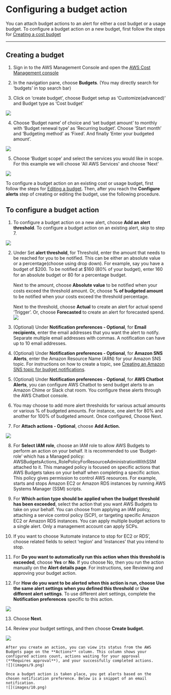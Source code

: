 # Configuring a budget action

You can attach budget actions to an alert for either a cost budget or a usage budget. To configure a budget action on a new budget, first follow the steps for [Creating a cost budget](https://docs.aws.amazon.com/cost-management/latest/userguide/create-cost-budget.html)

---

## Creating a budget

1.	Sign in to the AWS Management Console and open the [AWS Cost Management console](https://docs.aws.amazon.com/cost-management/latest/userguide/create-cost-budget.html)

2.	In the navigation pane, choose **Budgets**. (You may directly search for ‘budgets’ in top search bar)

3.	Click on ‘create budget’, choose Budget setup as ‘Customize(advanced)’ and Budget type as ‘Cost budget’

![](images/1.png)

4.	Choose ‘Budget name’ of choice and ‘set budget amount’ to monthly with ‘Budget renewal type’ as ‘Recurring budget’. Choose ‘Start month’ and ‘Budgeting method’ as ‘Fixed’. And finally ‘Enter your budgeted amount’.

![](images/2.png)

5.	Choose ‘Budget scope’ and select the services you would like in scope. For this example we will choose 'All AWS Services' and choose ‘Next’

![](images/3.png)

To configure a budget action on an existing cost or usage budget, first follow the steps for [Editing a budget](https://docs.aws.amazon.com/cost-management/latest/userguide/create-cost-budget.html). Then, after you reach the **Configure alerts** step of creating or editing the budget, use the following procedure.


## To configure a budget action

1.	To configure a budget action on a new alert, choose **Add an alert threshold**. To configure a budget action on an existing alert, skip to step 7.

![](images/4.png)

2.	Under Set **alert threshold**, for Threshold, enter the amount that needs to be reached for you to be notified. This can be either an absolute value or a percentage(choose using drop down). For example, say you have a budget of $200. To be notiﬁed at $160 (80% of your budget), enter 160 for an absolute budget or 80 for a percentage budget.

    Next to the amount, choose **Absolute value** to be notiﬁed when your costs exceed the threshold amount. Or, choose **% of budgeted amount** to be notiﬁed when your costs exceed the threshold percentage.

    Next to the threshold, choose **Actual** to create an alert for actual spend ‘Trigger’. Or, choose **Forecasted** to create an alert for forecasted spend.
    ![](images/5.png)

3.	(Optional) Under **Notification preferences - Optional**, for **Email recipients**, enter the email addresses that you want the alert to notify. Separate multiple email addresses with commas. A notification can have up to 10 email addresses.

4.	(Optional) Under **Notification preferences - Optional**, for **Amazon SNS Alerts**, enter the Amazon Resource Name (ARN) for your Amazon SNS topic. For instructions on how to create a topic, see [Creating an Amazon SNS topic for budget notifications](https://docs.aws.amazon.com/cost-management/latest/userguide/create-cost-budget.html).

5.	  (Optional) Under **Notification preferences - Optional**, for **AWS Chatbot Alerts**, you can configure AWS Chatbot to send budget alerts to an Amazon Chime or Slack chat room. You configure these alerts through the AWS Chatbot console.

6.	 You may choose to add more alert thresholds for various actual amounts or various % of budgeted amounts. For instance, one alert for 80% and another for 100% of budgeted amount. Once configured, Choose Next.

7.	  For **Attach actions - Optional**, choose **Add Action.**

![](images/6.png)

8. For **Select IAM role**, choose an IAM role to allow AWS Budgets to perform an action on your behalf. It is recommended to use ‘Budget-role’ which has a Managed policy: AWSBudgetsActions_RolePolicyForResourceAdministrationWithSSM attached to it. 
This managed policy is focused on specific actions that AWS Budgets takes on your behalf when completing a specific action. This policy gives permission to control AWS resources. For example, starts and stops Amazon EC2 or Amazon RDS instances by running AWS Systems Manager (SSM) scripts.

9. For **Which action type should be applied when the budget threshold has been exceeded**, select the action that you want AWS Budgets to take on your behalf. You can choose from applying an IAM policy, attaching a service control policy (SCP), or targeting speciﬁc Amazon EC2 or Amazon RDS instances. You can apply multiple budget actions to a single alert. Only a management account can apply SCPs.

10. If you want to choose ‘Automate instance to stop for EC2 or RDS’, choose related fields to select ‘region’ and ‘instances’ that you intend to stop.

11. For **Do you want to automatically run this action when this threshold is exceeded**, choose **Yes** or **No**. If you choose No, then you run the action manually on the **Alert details page**. For instructions, see Reviewing and approving your budget action.

12. For **How do you want to be alerted when this action is run, choose Use the same alert settings when you defined this threshold** or **Use different alert settings**. To use different alert settings, complete the **Notification preferences** specific to this action.

![](images/7.png)

13.	Choose **Next**.

14.	Review your budget settings, and then choose **Create budget**.

![](images/8.png)

    After you create an action, you can view its status from the AWS Budgets page on the **Actions** column. This column shows your configured actions count, actions waiting for your approval (**Requires approval**), and your successfully completed actions.
    ![](images/9.png)

    Once a budget action is taken place, you get alerts based on the chosen notification preference. Below is a snippet of an email notification.
    ![](images/10.png)
